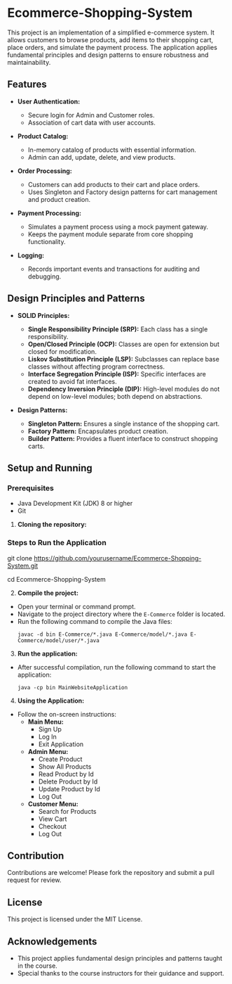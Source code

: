 # Ecommerce-Shopping-System

This project is an implementation of a simplified e-commerce system. It allows customers to browse products, add items to their shopping cart, place orders, and simulate the payment process. The application applies fundamental principles and design patterns to ensure robustness and maintainability.

## Features

- **User Authentication:**
  - Secure login for Admin and Customer roles.
  - Association of cart data with user accounts.

- **Product Catalog:**
  - In-memory catalog of products with essential information.
  - Admin can add, update, delete, and view products.

- **Order Processing:**
  - Customers can add products to their cart and place orders.
  - Uses Singleton and Factory design patterns for cart management and product creation.

- **Payment Processing:**
  - Simulates a payment process using a mock payment gateway.
  - Keeps the payment module separate from core shopping functionality.

- **Logging:**
  - Records important events and transactions for auditing and debugging.

## Design Principles and Patterns

- **SOLID Principles:**
  - **Single Responsibility Principle (SRP):** Each class has a single responsibility.
  - **Open/Closed Principle (OCP):** Classes are open for extension but closed for modification.
  - **Liskov Substitution Principle (LSP):** Subclasses can replace base classes without affecting program correctness.
  - **Interface Segregation Principle (ISP):** Specific interfaces are created to avoid fat interfaces.
  - **Dependency Inversion Principle (DIP):** High-level modules do not depend on low-level modules; both depend on abstractions.

- **Design Patterns:**
  - **Singleton Pattern:** Ensures a single instance of the shopping cart.
  - **Factory Pattern:** Encapsulates product creation.
  - **Builder Pattern:** Provides a fluent interface to construct shopping carts.


## Setup and Running

### Prerequisites

- Java Development Kit (JDK) 8 or higher
- Git
  
1. **Cloning the repository:**
### Steps to Run the Application
git clone https://github.com/yourusername/Ecommerce-Shopping-System.git

cd Ecommerce-Shopping-System
   
2. **Compile the project:**
- Open your terminal or command prompt.
- Navigate to the project directory where the `E-Commerce` folder is located.
- Run the following command to compile the Java files:
  ```
  javac -d bin E-Commerce/*.java E-Commerce/model/*.java E-Commerce/model/user/*.java
  ```

3. **Run the application:**
- After successful compilation, run the following command to start the application:
  ```
  java -cp bin MainWebsiteApplication
  ```

4. **Using the Application:**
- Follow the on-screen instructions:
  - **Main Menu:**
    - Sign Up
    - Log In
    - Exit Application
  - **Admin Menu:**
    - Create Product
    - Show All Products
    - Read Product by Id
    - Delete Product by Id
    - Update Product by Id
    - Log Out
  - **Customer Menu:**
    - Search for Products
    - View Cart
    - Checkout
    - Log Out

## Contribution

Contributions are welcome! Please fork the repository and submit a pull request for review.

## License

This project is licensed under the MIT License.

## Acknowledgements

- This project applies fundamental design principles and patterns taught in the course.
- Special thanks to the course instructors for their guidance and support.
